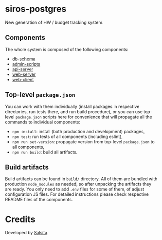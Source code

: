 # siros-postgres

New generation of HW / budget tracking system.

## Components

The whole system is composed of the following components:
* [db-schema](db-schema)
* [admin-scripts](admin-scripts)
* [api-server](api-server)
* [web-server](web-server)
* [web-client](web-client)

## Top-level `package.json`

You can work with them individually (install packages in respective directories,
run tests there, and run build procedure), or you can use top-level `package.json`
scripts here for convenience that will propagate all the commands to individual
components:
* `npm install`: install (both production and development) packages,
* `npm test`: run tests of all components (including eslint),
* `npm run set-version`: propagate version from top-level `package.json` to all components,
* `npm run build`: build all artifacts.

## Build artifacts

Build artifacts can be found in `build/` directory. All of them are bundled with
production `node_modules` as needed, so after unpacking the artifacts they are ready.
You only need to add `.env` files for some of them, of adjust configuration JS files.
For detailed instructions please check respective README files of the components.

# Credits

Developed by [Salsita](https://salsitasoft.com/).
